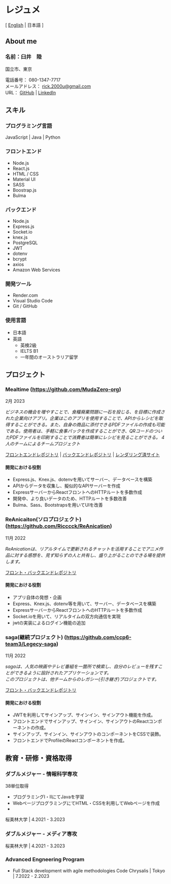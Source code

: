 <link rel="stylesheet" href="style.css" />

# レジュメ
[ [English](https://github.com/Ricccck/Ricccck/blob/main/README.md) | 日本語 ]


## About me
### 名前：臼井　陸
国立市、東京

電話番号：  080-1347-7717 <br>
メールアドレス：  rick.2000u@gmail.com <br>
URL： [GitHub](https://github.com/Ricccck) | [LinkedIn](https://www.linkedin.com/in/ricccck-usui/)


## スキル
### プログラミング言語
JavaScript | Java | Python


### フロントエンド
- Node.js
- React.js
- HTML / CSS
- Material UI
- SASS
- Boostrap.js
- Bulma

### バックエンド
- Node.js
- Express.js
- Socket.io
- knex.js
- PostgreSQL
- JWT
- dotenv
- bcrypt
- axios
- Amazon Web Services

### 開発ツール
- Render.com
- Visual Studio Code
- Git / GitHub

### 使用言語
- 日本語
- 英語
  - 英検2級
  - IELTS B1
  - 一年間のオーストラリア留学


## プロジェクト
### Mealtime (https://github.com/MudaZero-org)
<div class="date">2月 2023</div>

*ビジネスの機会を増やすことで、食糧廃棄問題に一石を投じる、を目標に作成された企業向けアプリ。企業はこのアプリを使用することで、APIからレシピを取得することができる。また、自身の商品に添付できるPDFファイルの作成も可能である。使用者は、手軽に食事パックを作成することができ、QRコードのついたPDFファイルを印刷することで消費者は簡単にレシピを見ることができる。*
*4人のチームによるチームプロジェクト*

[フロントエンドレポジトリ](https://github.com/MudaZero-org/Mealtime-FE) | 
[バックエンドレポジトリ](https://github.com/MudaZero-org/Mealtime-BE) | 
[レンダリング済サイト](www.mealtime-web.com)

#### 開発における役割
- Express.js、Knex.js、dotenvを用いてサーバー、データベースを構築
- APIからデータを収集し、擬似的なAPIサーバーを作成
- ExpressサーバーからReactフロントへのHTTPルートを多数作成
- 開発中、より良いデータのため、HTTPルートを多数改善
- Bulma、Sass、Bootstrapsを用いてUIを改善


### ReAnicaiton(ソロプロジェクト) (https://github.com/Ricccck/ReAnication)
<div class="date">11月 2022</div>

*ReAnicationは、リアルタイムで更新されるチャットを活用することでアニメ作品に対する感想を、見ず知らずの人と共有し、盛り上がることのできる場を提供します。*

[フロント・バックエンドレポジトリ](https://github.com/Ricccck/ReAnication)

#### 開発における役割
- アプリ自体の発想・企画
- Express、Knex.js、dotenv等を用いて、サーバー、データベースを構築
- ExpressサーバーからReactフロントへのHTTPルートを多数作成
- Socket.ioを用いて、リアルタイムの双方向通信を実現
- jwtの実装によるログイン機能の追加

### saga(継続プロジェクト) (https://github.com/ccp6-team3/Legecy-saga)
<div class="date">11月 2022</div>

*sagaは、人気の映画やテレビ番組を一箇所で検索し、自分のレビューを残すことができるように設計されたアプリケーションです。*<br>
*このプロジェクトは、他チームからのレガシー(引き継ぎ)プロジェクトです。*

[フロント・バックエンドレポジトリ](https://github.com/ccp6-team3/Legecy-saga)

#### 開発における役割
- JWTを利用してサインアップ、サインイン、サインアウト機能を作成。
- フロントエンドでサインアップ、サインイン、サインアウトのReactコンポーネントの作成。
- サインアップ、サインイン、サインアウトのコンポーネントをCSSで装飾。
- フロントエンドでProfileのReactコンポーネントを作成。


## 教育・研修・資格取得
### ダブルメジャー - 情報科学専攻
38単位取得
- プログラミングI・IIにてJavaを学習
- WebページプログラミングにてHTML・CSSを利用してWebページを作成
- 

桜美林大学 | 4.2021 - 3.2023

### ダブルメジャー - メディア専攻

桜美林大学 | 4.2021 - 3.2023

### Advanced Engneering Program
- Full Stack development with agile methodologies
Code Chrysalis | Tokyo | 7.2022 - 2.2023
